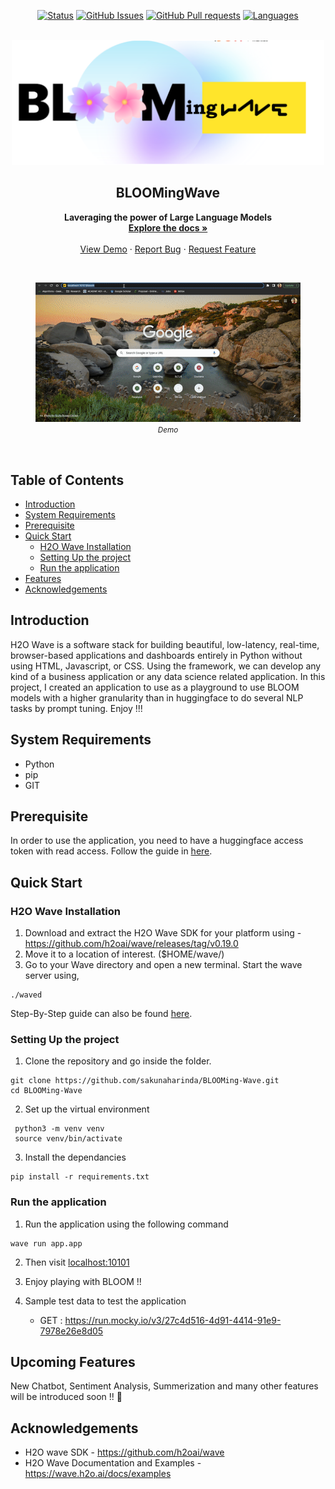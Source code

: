 
<div align="center">
  
  [![Status](https://img.shields.io/badge/status-active-green)]()
  [![GitHub Issues](https://img.shields.io/github/issues/sakunaharinda/api-tester?style=plastic)](https://github.com/sakunaharinda/api-tester/issues)
  [![GitHub Pull requests](https://img.shields.io/github/issues-pr-raw/sakunaharinda/api-tester)](https://github.com/sakunaharinda/api-tester/pulls) 
  [![Languages](https://img.shields.io/github/languages/top/sakunaharinda/api-tester)]()
  
</div>

<br />
<div align="center">
  <a href="https://github.com/sakunaharinda/BLOOMing-Wave">
    <img src="resources/logo.png" alt="Logo" width="500" height="200">
  </a>
  <h2 align="center">BLOOMingWave</h2>
  <p align="center">
    <strong>Laveraging the power of Large Language Models</strong>
    <br/>
    <a href="https://github.com/sakunaharinda/BLOOMing-Wave/blob/main/README.md"><strong>Explore the docs »</strong></a>
    <br />
    <br />
    <a href="https://github.com/sakunaharinda/BLOOMing-Wave">View Demo</a>
    ·
    <a href="https://github.com/sakunaharinda/BLOOMing-Wave/issues">Report Bug</a>
    ·
    <a href="https://github.com/sakunaharinda/BLOOMing-Wave/issues">Request Feature</a>
  </p>
  <br/>
  <figure>
    <img src="resources/demo.gif" alt="Demo">
    <br/>
    <figcaption align = "center"><i><small>Demo</small></i></figcaption>
  </figure>
  
  
</div>
<br/>

## Table of Contents

- [Introduction](#intro)
- [System Requirements](#req)
- [Prerequisite](#prereq)
- [Quick Start](#qstart)
  - [H2O Wave Installation](#qstart_waveinstall)
  - [Setting Up the project](#qstart_setup)
  - [Run the application](#qstart_run)
- [Features](#features)
- [Acknowledgements](#ack)

## Introduction <a name = "intro"></a>

H2O Wave is a software stack for building beautiful, low-latency, real-time, browser-based applications and dashboards entirely in Python without using HTML, Javascript, or CSS. Using the framework, we can develop any kind of a business application or any data science related application. In this project, I created an application to use as a playground to use BLOOM models with a higher granularity than in huggingface to do several NLP tasks by prompt tuning. Enjoy !!! 

## System Requirements <a name = "req"></a>

- Python
- pip
- GIT

## Prerequisite <a name = "prereq"></a>

In order to use the application, you need to have a huggingface access token with read access. Follow the guide in [here](https://huggingface.co/docs/hub/security-tokens#:~:text=To%20create%20an%20access%20token,clicking%20on%20the%20Manage%20button.).

## Quick Start <a name = "qstart"></a>

### H2O Wave Installation <a name = "qstart_waveinstall"></a>

1. Download and extract the H2O Wave SDK for your platform using -
https://github.com/h2oai/wave/releases/tag/v0.19.0 
2. Move it to a location of interest. ($HOME/wave/)
3. Go to your Wave directory and open a new terminal. Start the wave server using,
  ```
./waved
```

Step-By-Step guide can also be found [here](https://wave.h2o.ai/docs/installation).

### Setting Up the project <a name = "qstart_setup"></a>

1. Clone the repository and go inside the folder.
  ```
  git clone https://github.com/sakunaharinda/BLOOMing-Wave.git
  cd BLOOMing-Wave
  ```
2. Set up the virtual environment
  ```
   python3 -m venv venv
   source venv/bin/activate
  ```
3. Install the dependancies
  ```
  pip install -r requirements.txt
  ```
  
### Run the application <a name = "qstart_run"></a>

1. Run the application using the following command
  ```
  wave run app.app
  ```
2. Then visit [localhost:10101](http://localhost:10101/bloom)
3. Enjoy playing with BLOOM !!

4. Sample test data to test the application
   - GET : https://run.mocky.io/v3/27c4d516-4d91-4414-91e9-7978e26e8d05

## Upcoming Features <a name = "features"></a>

New Chatbot, Sentiment Analysis, Summerization and many other features will be introduced soon !! 🤗

## Acknowledgements <a name = "ack"></a>

- H2O wave SDK - https://github.com/h2oai/wave 
- H2O Wave Documentation and Examples - https://wave.h2o.ai/docs/examples 



